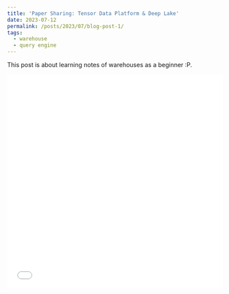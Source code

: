 ```yaml
---
title: 'Paper Sharing: Tensor Data Platform & Deep Lake'
date: 2023-07-12
permalink: /posts/2023/07/blog-post-1/
tags:
  - warehouse
  - query engine
---
```


This post is about learning notes of warehouses as a beginner :P.

<iframe src="/files/pdf/20230718_Data_Warehouse_Learning_Notes_1.pdf" width="100%" height="500" frameborder="no" border="0" marginwidth="0" marginheight="0"></iframe>

